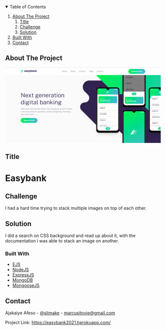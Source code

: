 <!-- TABLE OF CONTENTS -->
<details open="open">
  <summary>Table of Contents</summary>
  <ol>
    <li><a href="#about-the-project">About The Project</a>
      <ol>
        <li><a href="#title">Title</a>
        <li><a href="#challenge">Challenge</a>
        <li><a href="#solution">Solution</a>
      </ol>
    </li>
    <li><a href="#built-with">Built With</a></li>
    <li><a href="#contact">Contact</a></li>
  </ol>
</details>



<!-- ABOUT THE PROJECT -->
## About The Project

[![Product Name Screen Shot][product-screenshot]](https://easybank2021.herokuapp.com/)

## Title
# Easybank

## Challenge
I had a hard time trying to stack multiple images on top of each other.

## Solution
I did a search on CSS background and read up about it, with the documentation i was able to stack an image on another.


### Built With

* [EJS](https://ejs.co/)
* [NodeJS](https://nodejs.org/en/)
* [ExpressJS](https://expressjs.com/)
* [MongoDB](https://www.mongodb.com/)
* [MongooseJS](https://mongoosejs.com/)


<!-- CONTACT -->
## Contact

Ajakaiye Afeso - [@slimake](https://twitter.com/slimake) - marcusitovie@gmail.com

Project Link: https://easybank2021.herokuapp.com/

<!-- MARKDOWN LINKS & IMAGES -->
<!-- https://www.markdownguide.org/basic-syntax/#reference-style-links -->
[product-screenshot]: public/images/screenshot.png
